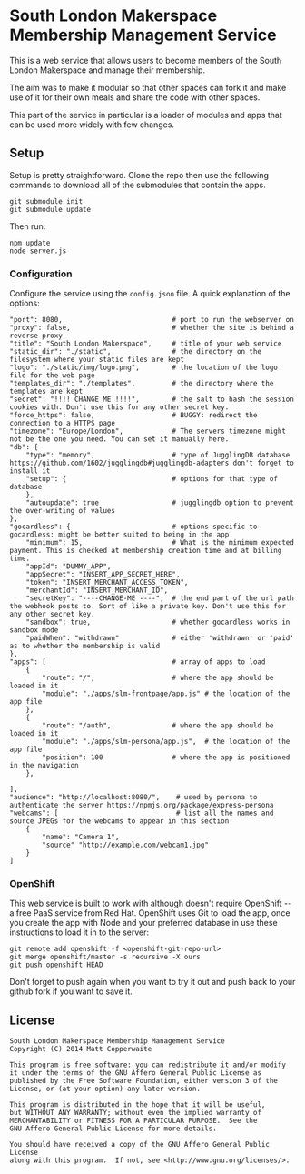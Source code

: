 # South London Makerspace Membership Management Service

This is a web service that allows users to become members of the South London Makerspace and manage their membership.

The aim was to make it modular so that other spaces can fork it and make use of it for their own meals and share the code with other spaces.

This part of the service in particular is a loader of modules and apps that can be used more widely with few changes.

## Setup
Setup is pretty straightforward. Clone the repo then use the following commands to download all of the submodules that contain the apps.

    git submodule init 
    git submodule update
    
Then run:

    npm update
    node server.js

### Configuration
Configure the service using the `config.json` file. A quick explanation of the options:

    "port": 8080,                           # port to run the webserver on
    "proxy": false,                         # whether the site is behind a reverse proxy
    "title": "South London Makerspace",     # title of your web service
    "static_dir": "./static",               # the directory on the filesystem where your static files are kept
    "logo": "./static/img/logo.png",        # the location of the logo file for the web page
    "templates_dir": "./templates",         # the directory where the templates are kept
    "secret": "!!!! CHANGE ME !!!!",        # the salt to hash the session cookies with. Don't use this for any other secret key.
    "force_https": false,                   # BUGGY: redirect the connection to a HTTPS page
    "timezone": "Europe/London",            # The servers timezone might not be the one you need. You can set it manually here.
    "db": {
        "type": "memory",                   # type of JugglingDB database https://github.com/1602/jugglingdb#jugglingdb-adapters don't forget to install it
        "setup": {                          # options for that type of database
        },
        "autoupdate": true                  # jugglingdb option to prevent the over-writing of values
    },
    "gocardless": {                         # options specific to gocardless: might be better suited to being in the app
        "minimum": 15,                      # What is the minimum expected payment. This is checked at membership creation time and at billing time.
        "appId": "DUMMY_APP",
        "appSecret": "INSERT_APP_SECRET_HERE",
        "token": "INSERT_MERCHANT_ACCESS_TOKEN",
        "merchantId": "INSERT_MERCHANT_ID",
        "secretKey": "----CHANGE-ME ----",  # the end part of the url path the webhook posts to. Sort of like a private key. Don't use this for any other secret key.
        "sandbox": true,                    # whether gocardless works in sandbox mode
        "paidWhen": "withdrawn"             # either 'withdrawn' or 'paid' as to whether the membership is valid
    },
    "apps": [                               # array of apps to load
        {
            "route": "/",                   # where the app should be loaded in it
            "module": "./apps/slm-frontpage/app.js" # the location of the app file
        },
        {
            "route": "/auth",               # where the app should be loaded in it
            "module": "./apps/slm-persona/app.js",  # the location of the app file
            "position": 100                 # where the app is positioned in the navigation
        },
        
    ],
    "audience": "http://localhost:8080/",    # used by persona to authenticate the server https://npmjs.org/package/express-persona
	"webcams": [                             # list all the names and source JPEGs for the webcams to appear in this section
		{
			"name": "Camera 1",
			"source" "http://example.com/webcam1.jpg"
		}
	]

### OpenShift
This web service is built to work with although doesn't require OpenShift -- a free PaaS service from Red Hat. OpenShift uses Git to load the app, once you create the app with Node and your preferred database in use these instructions to load it in to the server:

    git remote add openshift -f <openshift-git-repo-url>
    git merge openshift/master -s recursive -X ours
    git push openshift HEAD
    
Don't forget to push again when you want to try it out and push back to your github fork if you want to save it.

## License

    South London Makerspace Membership Management Service
    Copyright (C) 2014 Matt Copperwaite

    This program is free software: you can redistribute it and/or modify
    it under the terms of the GNU Affero General Public License as
    published by the Free Software Foundation, either version 3 of the
    License, or (at your option) any later version.

    This program is distributed in the hope that it will be useful,
    but WITHOUT ANY WARRANTY; without even the implied warranty of
    MERCHANTABILITY or FITNESS FOR A PARTICULAR PURPOSE.  See the
    GNU Affero General Public License for more details.

    You should have received a copy of the GNU Affero General Public License
    along with this program.  If not, see <http://www.gnu.org/licenses/>.
